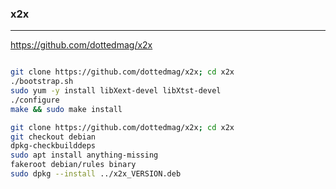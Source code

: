 ### x2x
---
https://github.com/dottedmag/x2x

```
```

```sh
git clone https://github.com/dottedmag/x2x; cd x2x
./bootstrap.sh
sudo yum -y install libXext-devel libXtst-devel
./configure
make && sudo make install

git clone https://github.com/dottedmag/x2x; cd x2x
git checkout debian
dpkg-checkbuilddeps
sudo apt install anything-missing
fakeroot debian/rules binary
sudo dpkg --install ../x2x_VERSION.deb
```

```
```


